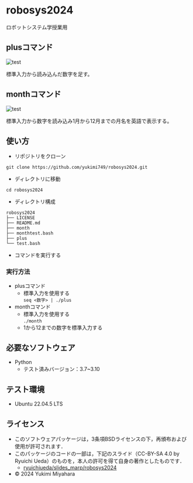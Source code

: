 # robosys2024
ロボットシステム学授業用

## plusコマンド
![test](https://github.com/yukimi749/robosys2024/actions/workflows/test.yml/badge.svg)

標準入力から読み込んだ数字を足す。

## monthコマンド
![test](https://github.com/yukimi749/robosys2024/actions/workflows/monthtest.yml/badge.svg)

標準入力から数字を読み込み1月から12月までの月名を英語で表示する。

## 使い方
- リポジトリをクローン  

`git clone https://github.com/yukimi749/robosys2024.git`

- ディレクトリに移動  

`cd robosys2024`

  - ディレクトリ構成
```
robosys2024
├── LICENSE
├── README.md
├── month
├── monthtest.bash
├── plus
└── test.bash
```

- コマンドを実行する

### 実行方法
- plusコマンド
  - 標準入力を使用する   
`seq <数字> | ./plus`
- monthコマンド
  - 標準入力を使用する  
`./month`
  - 1から12までの数字を標準入力する

## 必要なソフトウェア
- Python
  - テスト済みバージョン：3.7~3.10

## テスト環境
- Ubuntu 22.04.5 LTS

## ライセンス
- このソフトウェアパッケージは，3条項BSDライセンスの下，再頒布および使用が許可されます．
- このパッケージのコードの一部は，下記のスライド（CC-BY-SA 4.0 by Ryuichi Ueda）のものを，本人の許可を得て自身の著作としたものです．
    - [ryuichiueda/slides_marp/robosys2024](https://github.com/ryuichiueda/slides_marp/tree/master/robosys2024)
- © 2024 Yukimi Miyahara
